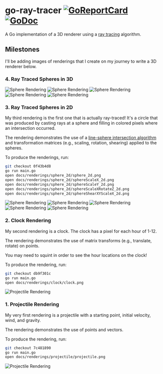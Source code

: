 # go-ray-tracer [![GoReportCard](https://goreportcard.com/badge/github.com/austingebauer/go-ray-tracer)](https://goreportcard.com/report/github.com/austingebauer/go-ray-tracer) [![GoDoc](https://godoc.org/github.com/austingebauer/go-ray-tracer?status.svg)](https://godoc.org/github.com/austingebauer/go-ray-tracer)

A Go implementation of a 3D renderer using a 
[ray tracing](https://en.wikipedia.org/wiki/Ray_tracing_(graphics)#Algorithm_overview) algorithm.

## Milestones

I'll be adding images of renderings that I create on my journey to write a 3D renderer below.

### 4. Ray Traced Spheres in 3D

![Sphere Rendering](docs/renderings/sphere_3d/sphere_3d.png)
![Sphere Rendering](docs/renderings/sphere_3d/sphereScaleX_3d.png)
![Sphere Rendering](docs/renderings/sphere_3d/sphereScaleY_3d.png)
![Sphere Rendering](docs/renderings/sphere_3d/sphereScaleXRotateZ_3d.png)
![Sphere Rendering](docs/renderings/sphere_3d/sphereShearXYScaleX_3d.png)

### 3. Ray Traced Spheres in 2D

My third rendering is the first one that is actually ray-traced! It's a circle that was produced by
casting rays at a sphere and filling in colored pixels where an intersection occurred.

The rendering demonstrates the use of a 
[line-sphere intersection algorithm](https://en.wikipedia.org/wiki/Line%E2%80%93sphere_intersection) and
transformation matrices (e.g., scaling, rotation, shearing) applied to the spheres.

To produce the renderings, run:
```bash
git checkout 0f43b4d8
go run main.go
open docs/renderings/sphere_2d/sphere_2d.png
open docs/renderings/sphere_2d/sphereScaleX_2d.png
open docs/renderings/sphere_2d/sphereScaleY_2d.png
open docs/renderings/sphere_2d/sphereScaleXRotateZ_2d.png
open docs/renderings/sphere_2d/sphereShearXYScaleX_2d.png
```

![Sphere Rendering](docs/renderings/sphere_2d/sphere_2d.ppm)
![Sphere Rendering](docs/renderings/sphere_2d/sphereScaleX_2d.png)
![Sphere Rendering](docs/renderings/sphere_2d/sphereScaleY_2d.png)
![Sphere Rendering](docs/renderings/sphere_2d/sphereScaleXRotateZ_2d.png)
![Sphere Rendering](docs/renderings/sphere_2d/sphereShearXYScaleX_2d.png)

### 2. Clock Rendering

My second rendering is a clock. The clock has a pixel for each hour of 1-12. 

The rendering demonstrates the use of matrix transforms (e.g., translate, rotate) on points.

You may need to squint in order to see the hour locations on the clock!

To produce the rendering, run:
```bash
git checkout db9f301c
go run main.go
open docs/renderings/clock/clock.png
```

![Projectile Rendering](docs/renderings/clock/clock.png)

### 1. Projectile Rendering

My very first rendering is a projectile with a starting point, initial velocity, wind, and gravity.

The rendering demonstrates the use of points and vectors.

To produce the rendering, run:
```bash
git checkout 7c481890
go run main.go
open docs/renderings/projectile/projectile.png
```

![Projectile Rendering](docs/renderings/projectile/projectile.png)
